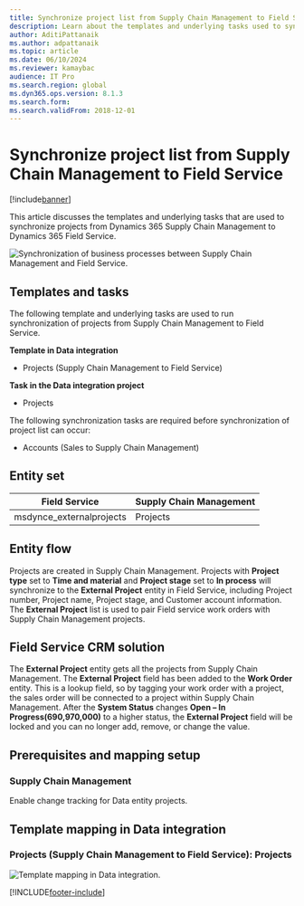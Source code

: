 ```yaml
---
title: Synchronize project list from Supply Chain Management to Field Service
description: Learn about the templates and underlying tasks used to synchronize projects from Dynamics 365 Supply Chain Management to Dynamics 365 Field Service.
author: AditiPattanaik
ms.author: adpattanaik
ms.topic: article
ms.date: 06/10/2024
ms.reviewer: kamaybac
audience: IT Pro
ms.search.region: global
ms.dyn365.ops.version: 8.1.3
ms.search.form: 
ms.search.validFrom: 2018-12-01
---
```


# Synchronize project list from Supply Chain Management to Field Service

[!include[banner](../../../finance/includes/banner.md)]

This article discusses the templates and underlying tasks that are used to synchronize projects from Dynamics 365 Supply Chain Management to Dynamics 365 Field Service.

![Synchronization of business processes between Supply Chain Management and Field Service.](../../../supply-chain/sales-marketing/media/FSProjectOW.png)

## Templates and tasks
The following template and underlying tasks are used to run synchronization of projects from Supply Chain Management to Field Service.

**Template in Data integration**
- Projects (Supply Chain Management to Field Service)

**Task in the Data integration project**
- Projects

The following synchronization tasks are required before synchronization of project list can occur:
- Accounts (Sales to Supply Chain Management) 

## Entity set
| Field Service           | Supply Chain Management  |
|-------------------------|-------------------------|
|msdynce_externalprojects |	Projects                |

## Entity flow
Projects are created in Supply Chain Management. Projects with **Project type** set to **Time and material** and **Project stage** set to **In process** will synchronize to the **External Project** entity in Field Service, including Project number, Project name, Project stage, and Customer account information. The **External Project** list is used to pair Field service work orders with Supply Chain Management projects.

## Field Service CRM solution
The **External Project** entity gets all the projects from Supply Chain Management. The **External Project** field has been added to the **Work Order** entity. This is a lookup field, so by tagging your work order with a project, the sales order will be connected to a project within Supply Chain Management. After the **System Status** changes **Open – In Progress(690,970,000)** to a higher status, the **External Project** field will be locked and you can no longer add, remove, or change the value.

## Prerequisites and mapping setup
### Supply Chain Management
Enable change tracking for Data entity projects.

## Template mapping in Data integration


### Projects (Supply Chain Management to Field Service): Projects

![Template mapping in Data integration.](../../../supply-chain/sales-marketing/media/FSProject1.png)


[!INCLUDE[footer-include](../../../includes/footer-banner.md)]
